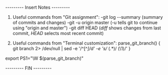 --------- Insert Notes ---------

1. Useful commands from "Git assignment": 
-git log --summary (summary of commits and changes)
-git -u origin master (-u tells git to continue using "origin and master")
-git diff HEAD (*diff* shows changes from last commit, *HEAD* selects most recent commit)





2. Useful commands from "Terminal customization": 
parse_git_branch() {
  git branch 2> /dev/null | sed -e '/^[^*]/d' -e 's/* \(.*\)/ (\1)/'
}

export PS1="\W $(parse_git_branch)"


--------- FIN ---------